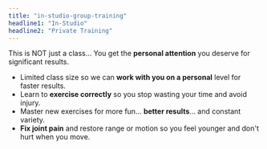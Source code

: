 ```yaml
---
title: "in-studio-group-training"
headline1: "In-Studio"
headline2: "Private Training"
---
```


This is NOT just a class... You get the **personal attention** you deserve for significant results.

- Limited class size so we can **work with you on a personal** level for faster results.
- Learn to **exercise correctly** so you stop wasting your time and avoid injury.
- Master new exercises for more fun... **better results**... and constant variety.
- **Fix joint pain** and restore range or motion so you feel younger and don't hurt when you move.
